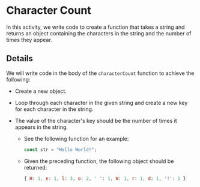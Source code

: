 # Character Count

In this activity, we write code to create a function that takes a string and returns an object containing the characters in the string and the number of times they appear.

## Details

We will write code in the body of the `characterCount` function to achieve the following:

- Create a new object.

- Loop through each character in the given string and create a new key for each character in the string.

- The value of the character's key should be the number of times it appears in the string.

  - See the following function for an example:

    ```js
    const str = "Hello World!";
    ```

  - Given the preceding function, the following object should be returned:

    ```js
    { H: 1, e: 1, l: 3, o: 2, ' ': 1, W: 1, r: 1, d: 1, '!': 1 }
    ```
